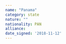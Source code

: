 ```yaml
---
name: "Panama"
category: state
nature: ""
nationality: PAN
alliance: 
date_signed: '2018-11-12'
---
```

    